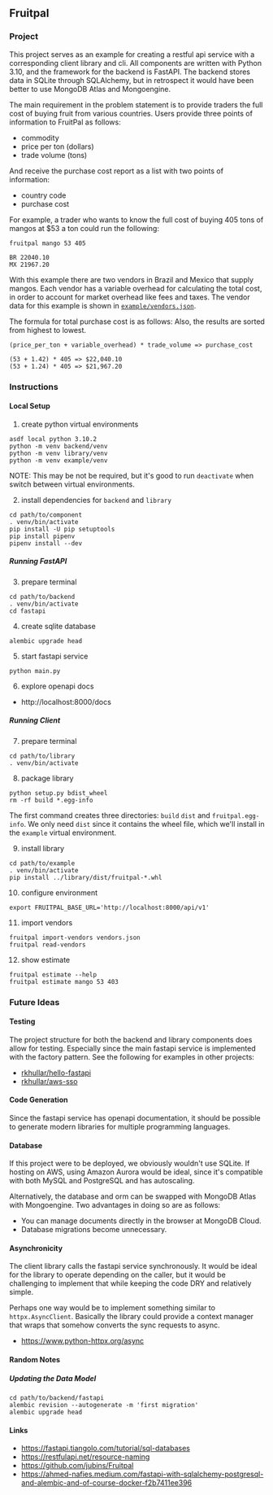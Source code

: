 ## Fruitpal

### Project
This project serves as an example for creating a restful api service with a corresponding client library and cli.
All components are written with Python 3.10, and the framework for the backend is FastAPI. The backend stores
data in SQLite through SQLAlchemy, but in retrospect it would have been better to use MongoDB Atlas and Mongoengine.

The main requirement in the problem statement is to provide traders the full cost of buying fruit from various countries.
Users provide three points of information to FruitPal as follows:
- commodity
- price per ton (dollars)
- trade volume (tons)

And receive the purchase cost report as a list with two points of information:
- country code
- purchase cost

For example, a trader who wants to know the full cost of buying 405 tons of mangos at $53 a ton could run the following:
```shell
fruitpal mango 53 405
```
```text
BR 22040.10
MX 21967.20
```

With this example there are two vendors in Brazil and Mexico that supply mangos. Each vendor has a variable overhead
for calculating the total cost, in order to account for market overhead like fees and taxes. The vendor data for this
example is shown in [`example/vendors.json`](example/vendors.json).

The formula for total purchase cost is as follows: Also, the results are sorted from highest to lowest.
```text
(price_per_ton + variable_overhead) * trade_volume => purchase_cost
```
```text
(53 + 1.42) * 405 => $22,040.10
(53 + 1.24) * 405 => $21,967.20
```

### Instructions  

#### Local Setup
1. create python virtual environments
```shell
asdf local python 3.10.2
python -m venv backend/venv
python -m venv library/venv
python -m venv example/venv
```

NOTE: This may be not be required, but it's good to run `deactivate` when switch between virtual environments.

2. install dependencies for `backend` and `library`
```shell
cd path/to/component
. venv/bin/activate
pip install -U pip setuptools
pip install pipenv
pipenv install --dev
```

##### Running FastAPI
3. prepare terminal
```shell
cd path/to/backend
. venv/bin/activate
cd fastapi
```

4. create sqlite database
```shell
alembic upgrade head
```

5. start fastapi service
```shell
python main.py
```

6. explore openapi docs
- http://localhost:8000/docs

##### Running Client
7. prepare terminal
```shell
cd path/to/library
. venv/bin/activate
```

8. package library
```shell
python setup.py bdist_wheel
rm -rf build *.egg-info
```

The first command creates three directories: `build` `dist` and `fruitpal.egg-info`. We only need `dist` since it
contains the wheel file, which we'll install in the `example` virtual environment.

9. install library
```shell
cd path/to/example
. venv/bin/activate
pip install ../library/dist/fruitpal-*.whl
```

10. configure environment
```shell
export FRUITPAL_BASE_URL='http://localhost:8000/api/v1'
```

11. import vendors
```shell
fruitpal import-vendors vendors.json
fruitpal read-vendors
```

12. show estimate
```shell
fruitpal estimate --help
fruitpal estimate mango 53 403
```

### Future Ideas

#### Testing
The project structure for both the backend and library components does allow for testing. Especially since the main
fastapi service is implemented with the factory pattern. See the following for examples in other projects:
- [rkhullar/hello-fastapi](https://github.com/rkhullar/hello-fastapi/tree/0de5ea2fb764aa75df7a8e4a446db35ea4ad8bff/fastapi/api/tests)
- [rkhullar/aws-sso](https://github.com/rkhullar/aws-sso/tree/14e019187e411bdeee77152310b09d250ec90555/aws_sso/tests)

#### Code Generation
Since the fastapi service has openapi documentation, it should be possible to generate modern libraries for multiple
programming languages.

#### Database
If this project were to be deployed, we obviously wouldn't use SQLite. If hosting on AWS, using Amazon Aurora would be
ideal, since it's compatible with both MySQL and PostgreSQL and has autoscaling.

Alternatively, the database and orm can be swapped with MongoDB Atlas with Mongoengine. Two advantages in doing so are
as follows:
- You can manage documents directly in the browser at MongoDB Cloud.
- Database migrations become unnecessary.

#### Asynchronicity
The client library calls the fastapi service synchronously. It would be ideal for the library to operate depending on
the caller, but it would be challenging to implement that while keeping the code DRY and relatively simple.

Perhaps one way would be to implement something similar to `httpx.AsyncClient`. Basically the library could provide a
context manager that wraps that somehow converts the sync requests to async.
- https://www.python-httpx.org/async

#### Random Notes

##### Updating the Data Model
```shell
cd path/to/backend/fastapi
alembic revision --autogenerate -m 'first migration'
alembic upgrade head
```

#### Links
- https://fastapi.tiangolo.com/tutorial/sql-databases
- https://restfulapi.net/resource-naming
- https://github.com/jubins/Fruitpal
- https://ahmed-nafies.medium.com/fastapi-with-sqlalchemy-postgresql-and-alembic-and-of-course-docker-f2b7411ee396
